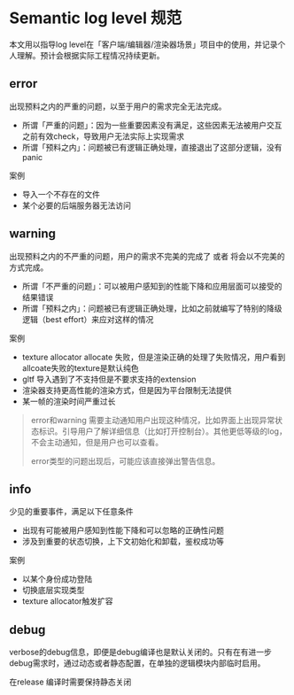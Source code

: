 # Semantic log level 规范

本文用以指导log level在「客户端/编辑器/渲染器场景」项目中的使用，并记录个人理解。预计会根据实际工程情况持续更新。

## error

出现预料之内的严重的问题，以至于用户的需求完全无法完成。

- 所谓「严重的问题」：因为一些重要因素没有满足，这些因素无法被用户交互之前有效check，导致用户无法实际上实现需求
- 所谓「预料之内」：问题被已有逻辑正确处理，直接退出了这部分逻辑，没有panic

案例

- 导入一个不存在的文件
- 某个必要的后端服务器无法访问

## warning

出现预料之内的不严重的问题，用户的需求不完美的完成了 或者 将会以不完美的方式完成。

- 所谓「不严重的问题」：可以被用户感知到的性能下降和应用层面可以接受的结果错误
- 所谓「预料之内」：问题被已有逻辑正确处理，比如之前就编写了特别的降级逻辑（best effort）来应对这样的情况

案例

- texture allocator allocate 失败，但是渲染正确的处理了失败情况，用户看到allcoate失败的texture是默认纯色
- gltf 导入遇到了不支持但是不要求支持的extension
- 渲染器支持更高性能的渲染方式，但是因为平台限制无法提供
- 某一帧的渲染时间严重过长

> error和warning 需要主动通知用户出现这种情况，比如界面上出现异常状态标识。引导用户了解详细信息（比如打开控制台）。其他更低等级的log，不会主动通知，但是用户也可以查看。
>
> error类型的问题出现后，可能应该直接弹出警告信息。

## info

少见的重要事件，满足以下任意条件

- 出现有可能被用户感知到性能下降和可以忽略的正确性问题
- 涉及到重要的状态切换，上下文初始化和卸载，鉴权成功等

案例

- 以某个身份成功登陆
- 切换底层实现类型
- texture allocator触发扩容

## debug

verbose的debug信息，即便是debug编译也是默认关闭的。只有在有进一步debug需求时，通过动态或者静态配置，在单独的逻辑模块内部临时启用。

在release 编译时需要保持静态关闭
